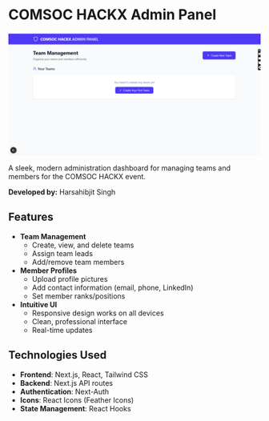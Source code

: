# COMSOC HACKX Admin Panel

![Admin Panel Screenshot](https://github.com/Harsahibjit-Singh/comsochackx/blob/main/admin/adminpanelss.png?raw=true)

A sleek, modern administration dashboard for managing teams and members for the COMSOC HACKX event.

**Developed by:** Harsahibjit Singh
## Features

- **Team Management**
  - Create, view, and delete teams
  - Assign team leads
  - Add/remove team members
- **Member Profiles**
  - Upload profile pictures
  - Add contact information (email, phone, LinkedIn)
  - Set member ranks/positions
- **Intuitive UI**
  - Responsive design works on all devices
  - Clean, professional interface
  - Real-time updates

## Technologies Used

- **Frontend**: Next.js, React, Tailwind CSS
- **Backend**: Next.js API routes
- **Authentication**: Next-Auth
- **Icons**: React Icons (Feather Icons)
- **State Management**: React Hooks
